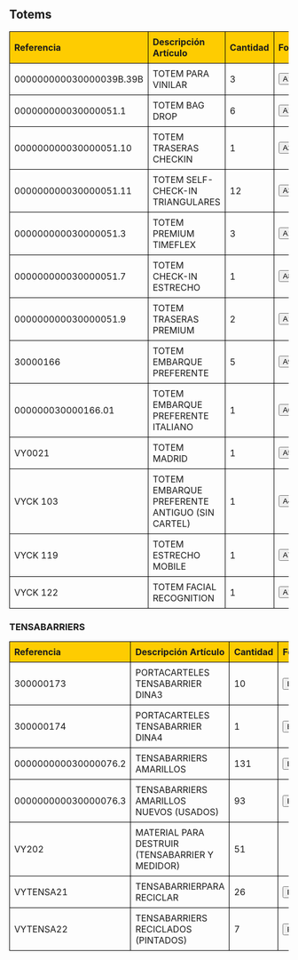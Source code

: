 <!DOCTYPE html>
<html lang="es">
<head>
  <meta charset="UTF-8">
  <meta name="viewport" content="width=device-width, initial-scale=1.0">
  <title>Tabla Stock Totems y Tensa</title>
  <style>
    table {
      width: 100%;
      border-collapse: collapse;
    }
    th, td {
      border: 1px solid black;
      padding: 8px;
      text-align: left;
    }
    th {
      background-color: #fecc01;
    }

    td {
      font-style: Arial;
    }
    img {
      max-width: 100px;
      height: auto;
      cursor: pointer;
    }
  </style>
</head>
<body>
<h2>Totems</h2>
<table>
  <thead>
    <tr>
      <th>Referencia</th>
      <th>Descripción Artículo</th>
      <th>Cantidad</th>
      <th>Foto</th>
    </tr>
  </thead>
  <tbody>
    <tr>
      <td>000000000030000039B.39B</td>
      <td>TOTEM PARA VINILAR</td>
      <td>3</td>
      <td><button class="ver-foto-btn" src="A11.jpg" onclick="window.open('Fotos/A11.jpg')">A11</button></td>
    </tr>
    <tr>
      <td>000000000030000051.1</td>
      <td>TOTEM BAG DROP</td>
      <td>6</td>
      <td><button class="ver-foto-btn" src="A12.jpg" onclick="window.open('Fotos/A12.jpg')">A12</button></td>
    </tr>
    <tr>
        <td>000000000030000051.10</td>
        <td>TOTEM TRASERAS CHECKIN</td>
        <td>1</td>
        <td><button class="ver-foto-btn" src="A2.jpg" onclick="window.open('Fotos/A2.jpg')">A2</button></td>
    </tr>
    <tr>
        <td>000000000030000051.11</td>
        <td>TOTEM SELF-CHECK-IN TRIANGULARES</td>
        <td>12</td>
        <td><button class="ver-foto-btn" src="A3.jpg" onclick="window.open ('Fotos/A3.jpg')">A3</button></td>
    </tr>
    <tr>
        <td>000000000030000051.3</td>
        <td>TOTEM PREMIUM TIMEFLEX</td>
        <td>3</td>
        <td><button class="ver-foto-btn" src="A13.jpg" onclick="window.open('Fotos/A13.jpg')">A13</button></td>
    </tr>
    <tr>
        <td>000000000030000051.7</td>
        <td>TOTEM CHECK-IN ESTRECHO</td>
        <td>1</td>
        <td><button class="ver-foto-btn" src="A8.jpg" onclick="window.open('Fotos/A8.jpg')">A8</button></td>
    </tr>
    <tr>
        <td>000000000030000051.9</td>
        <td>TOTEM TRASERAS PREMIUM</td>
        <td>2</td>
        <td><button class="ver-foto-btn" src="A1.jpg" onclick="window.open('Fotos/A1.JPG')">A1</button></td>
    </tr>
    <tr>
        <td>30000166</td>
        <td>TOTEM EMBARQUE PREFERENTE</td>
        <td>5</td>
        <td><button class="ver-foto-btn" src="A9.jpg" onclick="window.open('Fotos/A9.jpg')">A9</button></td>
    </tr>
    <tr>
        <td>000000030000166.01</td>
        <td>TOTEM EMBARQUE PREFERENTE ITALIANO</td>
        <td>1</td>
        <td><button class="ver-foto-btn" src="A6.jpg" onclick="window.open('Fotos/A6.jpg')">A6</button></td>
    </tr>
    <tr>
        <td>VY0021</td>
        <td>TOTEM MADRID</td>
        <td>1</td>
        <td><button class="ver-foto-btn" src="A5.jpg" onclick="window.open('Fotos/A5.jpg')">A5</button></td>
    </tr>
    <tr>
        <td>VYCK 103</td>
        <td>TOTEM EMBARQUE PREFERENTE ANTIGUO (SIN CARTEL)</td>
        <td>1</td>
        <td><button class="ver-foto-btn" src="A4.jpg" onclick="window.open('Fotos/A4.jpg')">A4</button></td>
    </tr>
    <tr>
        <td>VYCK 119</td>
        <td>TOTEM ESTRECHO MOBILE</td>
        <td>1</td>
        <td><button class="ver-foto-btn" src="A7.jpg" onclick="window.open('Fotos/A7.jpg')">A7</button></td>
    </tr>
    <tr>
        <td>VYCK 122</td>
        <td>TOTEM FACIAL RECOGNITION</td>
        <td>1</td>
        <td><button class="ver-foto-btn" src="A10.jpg" onclick="window.open('Fotos/A10.jpg')">A10</button></td>
    </tr>
</tbody>
</table>
<h3>TENSABARRIERS</h3>
<table>
  <thead>
    <tr>
      <th>Referencia</th>
      <th>Descripción Artículo</th>
      <th>Cantidad</th>
      <th>Foto</th>
    </tr>
  </thead>
  <tbody>
    <tr>
      <td>300000173</td>
      <td>PORTACARTELES TENSABARRIER DINA3</td>
      <td>10</td>
      <td><button class="ver-foto-btn" src="B1.jpg" onclick="window.open('Fotos/B1.jpg')">B1</button></td>
    </tr>
    <tr>
      <td>300000174</td>
      <td>PORTACARTELES TENSABARRIER DINA4</td>
      <td>1</td>
      <td><button class="ver-foto-btn" src="B3.jpg" onclick="window.open('Fotos/B3.jpg')">B3</button></td>
    </tr>
    <tr>
        <td>000000000030000076.2</td>
        <td>TENSABARRIERS AMARILLOS</td>
        <td>131</td>
        <td><button class="ver-foto-btn" src="B4.jpg" onclick="window.open('Fotos/B4.jpg')">B4</button></td>
    </tr>
    <tr>
        <td>000000000030000076.3</td>
        <td>TENSABARRIERS AMARILLOS NUEVOS (USADOS)</td>
        <td>93</td>
        <td><button class="ver-foto-btn" src="B5.jpg" onclick="window.open('Fotos/B5.jpg')">B5</button></td>
    </tr>
    <tr>
        <td>VY202</td>
        <td>MATERIAL PARA DESTRUIR (TENSABARRIER Y MEDIDOR)</td>
        <td>51</td>
        <td></td>
    </tr>
    <tr>
        <td>VYTENSA21</td>
        <td>TENSABARRIERPARA RECICLAR</td>
        <td>26</td>
        <td><button class="ver-foto-btn" src="B6.jpg" onclick="window.open('Fotos/B6.jpg')">B6</button></td>
    </tr>
    <tr>
        <td>VYTENSA22</td>
        <td>TENSABARRIERS RECICLADOS (PINTADOS)</td>
        <td>7</td>
        <td><button class="ver-foto-btn" src="B7.jpg" onclick="window.open('C:/Users/daniel.bagan/plataforma_referencia/Fotos/B7.jpg')">B7</button></td>
    </tr>
</tbody>
</table>
</body>
</html>
